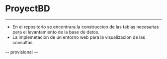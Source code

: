 # ProyectBD
----------------
- En el repositorio se encontrara la construccion de las tablas necesarias para el levantamiento 
de la base de datos.
- La implemetacion de un entorno web para la visualizacion de las consultas.

-- provisional --